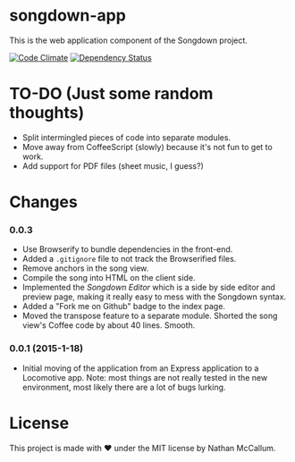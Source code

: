 # songdown-app

This is the web application component of the Songdown project.

[![Code Climate](https://codeclimate.com/github/1vasari/songdown-app/badges/gpa.svg)](https://codeclimate.com/github/1vasari/songdown-app)
[![Dependency Status](https://david-dm.org/1vasari/songdown-app.svg?style=flat-square)](https://david-dm.org/1vasari/songdown-app)

# TO-DO (Just some random thoughts)
- Split intermingled pieces of code into separate modules.
- Move away from CoffeeScript (slowly) because it's not fun to get to work.
- Add support for PDF files (sheet music, I guess?)

# Changes

### 0.0.3
- Use Browserify to bundle dependencies in the front-end.
- Added a `.gitignore` file to not track the Browserified files.
- Remove anchors in the song view.
- Compile the song into HTML on the client side.
- Implemented the *Songdown Editor* which is a side by side editor and preview page, making it really easy to mess with the Songdown syntax.
- Added a "Fork me on Github" badge to the index page.
- Moved the transpose feature to a separate module. Shorted the song view's Coffee code by about 40 lines. Smooth.

### 0.0.1 (2015-1-18)
- Initial moving of the application from an Express application to a Locomotive app. Note: most things are not really tested in the new environment, most likely there are a lot of bugs lurking.

# License

This project is made with :heart: under the MIT license by Nathan McCallum.

